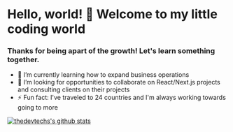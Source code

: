 # Hello, world! 👋 Welcome to my little coding world

### Thanks for being apart of the growth! Let's learn something together.

- 🌱 I’m currently learning how to expand business operations
- 👯 I’m looking for opportunities to collaborate on React/Next.js projects and consulting clients on their projects
- ⚡ Fun fact: I've traveled to 24 countries and I'm always working towards going to more

[![thedevtechs's github stats](https://github-readme-stats.vercel.app/api?username=thedevtechs&count_private=true&show_icons=true&theme=radical&hide_rank=false)](https://thedevtechs.com/)
<!--
**thedevtechs/thedevtechs** is a ✨ _special_ ✨ repository because its `README.md` (this file) appears on your GitHub profile.

Here are some ideas to get you started:

- 🔭 I’m currently working on ...
- 🌱 I’m currently learning ...
how to improve business skills to expand operations
- 👯 I’m looking to collaborate on ...
Next.js projects and consulting clients on their projects
- 💬 Ask me about ...
- 📫 How to reach me: ...
- ⚡ Fun fact: ...
I've traveled to 24 countries and I'm always working towards going to more
-->
